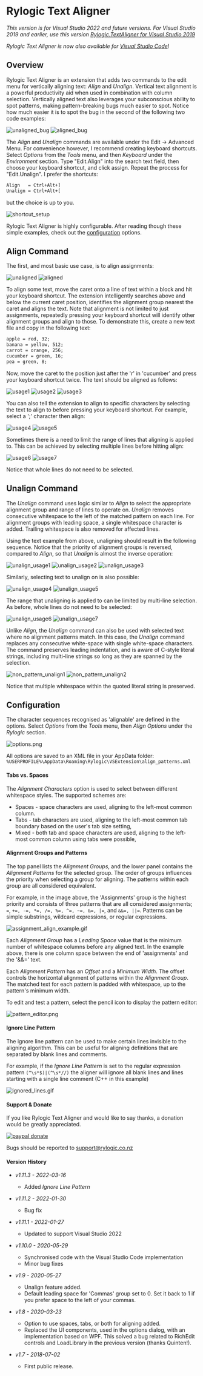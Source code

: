 ﻿# Rylogic Text Aligner

_This version is for Visual Studio 2022 and future versions. For Visual Studio 2019 and earlier, use this version [Rylogic.TextAligner for Visual Studio 2019](https://marketplace.visualstudio.com/items?itemName=Rylogic.RylogicTextAligner)_

_Rylogic Text Aligner is now also available for [Visual Studio Code](https://marketplace.visualstudio.com/items?itemName=Rylogic.rylogic-textaligner-vscode)_!

## Overview

Rylogic Text Aligner is an extension that adds two commands to the edit menu for vertically aligning text: _Align_ and _Unalign_. Vertical text alignment is a powerful productivity aid when used in combination with column selection. Vertically aligned text also leverages your subconscious ability to spot patterns, making pattern-breaking bugs much easier to spot. Notice how much easier it is to spot the bug in the second of the following two code examples:

![unaligned_bug](https://raw.githubusercontent.com/psryland/rylogic_code/master/projects/apps/Rylogic.TextAligner/docs/unaligned_bug.png "Un-aligned code")
![aligned_bug](https://raw.githubusercontent.com/psryland/rylogic_code/master/projects/apps/Rylogic.TextAligner/docs/aligned_bug.png "Un-aligned code")

The _Align_ and _Unalign_ commands are available under the Edit -> Advanced Menu. For convenience however, I recommend creating keyboard shortcuts. Select _Options_ from the _Tools_ menu, and then _Keyboard_ under the _Environment_ section. Type "Edit.Align" into the search text field, then choose your keyboard shortcut, and click assign. Repeat the process for "Edit.Unalign". I prefer the shortcuts:

```txt
Align   = Ctrl+Alt+]
Unalign = Ctrl+Alt+[
```

but the choice is up to you.

![shortcut_setup](https://raw.githubusercontent.com/psryland/rylogic_code/master/projects/apps/Rylogic.TextAligner/docs/keyboard_shortcut.png "Creating a keyboard shortcut for Align")

Rylogic Text Aligner is highly configurable. After reading though these simple examples, check out the [configuration](#Configuration) options.

## Align Command

The first, and most basic use case, is to align assignments:

![unaligned](https://raw.githubusercontent.com/psryland/rylogic_code/master/projects/apps/Rylogic.TextAligner/docs/unaligned.png "Un-aligned code")
![aligned](https://raw.githubusercontent.com/psryland/rylogic_code/master/projects/apps/Rylogic.TextAligner/docs/aligned.png "Un-aligned code")

To align some text, move the caret onto a line of text within a block and hit your keyboard shortcut. The extension intelligently searches above and below the current caret position, identifies the alignment group nearest the caret and aligns the text. Note that alignment is not limited to just assignments, repeatedly pressing your keyboard shortcut will identify other alignment groups and align to those. To demonstrate this, create a new text file and copy in the following text:

```txt
apple = red, 32;
banana = yellow, 512;
carrot = orange, 256;
cucumber = green, 16;
pea = green, 8;
```

Now, move the caret to the position just after the 'r' in 'cucumber' and press your keyboard shortcut twice. The text should be aligned as follows:

![usage1](https://raw.githubusercontent.com/psryland/rylogic_code/master/projects/apps/Rylogic.TextAligner/docs/usage1.png "Alignment example")
![usage2](https://raw.githubusercontent.com/psryland/rylogic_code/master/projects/apps/Rylogic.TextAligner/docs/usage2.png "Alignment example")
![usage3](https://raw.githubusercontent.com/psryland/rylogic_code/master/projects/apps/Rylogic.TextAligner/docs/usage3.png "Alignment example")

You can also tell the extension to align to specific characters by selecting the text to align to before pressing your keyboard shortcut. For example, select a ';' character then align:

![usage4](https://raw.githubusercontent.com/psryland/rylogic_code/master/projects/apps/Rylogic.TextAligner/docs/usage4.png "Aligning to a selection example")
![usage5](https://raw.githubusercontent.com/psryland/rylogic_code/master/projects/apps/Rylogic.TextAligner/docs/usage5.png "Aligning to a selection example")

Sometimes there is a need to limit the range of lines that aligning is applied to. This can be achieved by selecting multiple lines before hitting align:

![usage6](https://raw.githubusercontent.com/psryland/rylogic_code/master/projects/apps/Rylogic.TextAligner/docs/usage6.png "Limiting to selected lines example")
![usage7](https://raw.githubusercontent.com/psryland/rylogic_code/master/projects/apps/Rylogic.TextAligner/docs/usage7.png "Limiting to selected lines example")

Notice that whole lines do not need to be selected.

## Unalign Command

The _Unalign_ command uses logic similar to _Align_ to select the appropriate alignment group and range of lines to operate on. _Unalign_ removes consecutive whitespace to the left of the matched pattern on each line. For alignment groups with leading space, a single whitespace character is added. Trailing whitespace is also removed for affected lines.

Using the text example from above, unaligning should result in the following sequence. Notice that the priority of alignment groups is reversed, compared to _Align_, so that _Unalign_ is almost the inverse operation:

![unalign_usage1](https://raw.githubusercontent.com/psryland/rylogic_code/master/projects/apps/Rylogic.TextAligner/docs/unalign_usage1.png "Unalignment example")
![unalign_usage2](https://raw.githubusercontent.com/psryland/rylogic_code/master/projects/apps/Rylogic.TextAligner/docs/unalign_usage2.png "Unalignment example")
![unalign_usage3](https://raw.githubusercontent.com/psryland/rylogic_code/master/projects/apps/Rylogic.TextAligner/docs/unalign_usage3.png "Unalignment example")

Similarly, selecting text to unalign on is also possible:

![unalign_usage4](https://raw.githubusercontent.com/psryland/rylogic_code/master/projects/apps/Rylogic.TextAligner/docs/unalign_usage4.png "Unalignment example")
![unalign_usage5](https://raw.githubusercontent.com/psryland/rylogic_code/master/projects/apps/Rylogic.TextAligner/docs/unalign_usage5.png "Unalignment example")

The range that unaligning is applied to can be limited by multi-line selection. As before, whole lines do not need to be selected:

![unalign_usage6](https://raw.githubusercontent.com/psryland/rylogic_code/master/projects/apps/Rylogic.TextAligner/docs/unalign_usage6.png "Limiting unalignment example")
![unalign_usage7](https://raw.githubusercontent.com/psryland/rylogic_code/master/projects/apps/Rylogic.TextAligner/docs/unalign_usage7.png "Limiting unalignment example")

Unlike _Align_, the _Unalign_ command can also be used with selected text where no alignment patterns match. In this case, the _Unalign_ command replaces any consecutive white-space with single white-space characters. The command preserves leading indentation, and is aware of C-style literal strings, including multi-line strings so long as they are spanned by the selection.

![non_pattern_unalign1](https://raw.githubusercontent.com/psryland/rylogic_code/master/projects/apps/Rylogic.TextAligner/docs/non_pattern_unalign1.png "Non-pattern unalignment example")
![non_pattern_unalign2](https://raw.githubusercontent.com/psryland/rylogic_code/master/projects/apps/Rylogic.TextAligner/docs/non_pattern_unalign2.png "Non-pattern unalignment example")

Notice that multiple whitespace within the quoted literal string is preserved.

## Configuration

The character sequences recognised as 'alignable' are defined in the options. Select _Options_ from the _Tools_ menu, then _Align Options_ under the _Rylogic_ section.

![options.png](https://raw.githubusercontent.com/psryland/rylogic_code/master/projects/apps/Rylogic.TextAligner/docs/options.png "Alignment options")

All options are saved to an XML file in your AppData folder:
```%USERPROFILE%\AppData\Roaming\Rylogic\VSExtension\align_patterns.xml```

#### Tabs vs. Spaces

The _Alignment Characters_ option is used to select between different whitespace styles. The supported schemes are:

* Spaces - space characters are used, aligning to the left-most common column.
* Tabs - tab characters are used, aligning to the left-most common tab boundary based on the user's tab size setting,
* Mixed - both tab and space characters are used, aligning to the left-most common column using tabs were possible,

#### Alignment Groups and Patterns

The top panel lists the _Alignment Groups_, and the lower panel contains the _Alignment Patterns_ for the selected group. The order of groups influences the priority when selecting a group for aligning. The patterns within each group are all considered equivalent.

For example, in the image above, the 'Assignments' group is the highest priority and consists of three patterns that are all considered assignments; ```=```, ```+=, -=, *=, /=, %=, ^=, ~=, &=, |=```, and ```&&=, ||=```. Patterns can be simple substrings, wildcard expressions, or regular expressions.

![assignment_align_example.gif](https://raw.githubusercontent.com/psryland/rylogic_code/master/projects/apps/Rylogic.TextAligner/docs/assignment_align_example.gif "assignment align example")

Each _Alignment Group_ has a _Leading Space_ value that is the minimum number of whitespace columns before any aligned text. In the example above, there is one column space between the end of 'assignments' and the '&&=' text.

Each _Alignment Pattern_ has an _Offset_ and a _Minimum Width_. The offset controls the horizontal alignment of patterns within the _Alignment Group_. The matched text for each pattern is padded with whitespace, up to the pattern's minimum width.

To edit and test a pattern, select the pencil icon to display the pattern editor:

![pattern_editor.png](https://raw.githubusercontent.com/psryland/rylogic_code/master/projects/apps/Rylogic.TextAligner/docs/pattern_editor.png "Edit a pattern")

#### Ignore Line Pattern

The ignore line pattern can be used to make certain lines invisible to the aligning algorithm. This can be useful for aligning definitions that are separated by blank lines and comments.

For example, if the _Ignore Line Pattern_ is set to the regular expression pattern ```(^\s*$)|(^\s*//)``` the aligner will ignore all blank lines and lines starting with a single line comment (C++ in this example)

![ignored_lines.gif](https://raw.githubusercontent.com/psryland/rylogic_code/master/projects/apps/Rylogic.TextAligner/docs/ignored_lines.gif "ignored lines example")

#### Support & Donate

If you like Rylogic Text Aligner and would like to say thanks, a donation would be greatly appreciated.

[![paypal donate](https://raw.githubusercontent.com/psryland/rylogic_code/master/projects/apps/Rylogic.TextAligner/docs/paypal_donate_logo.png)](https://www.paypal.com/cgi-bin/webscr?cmd=_donations&business=accounts%40rylogic.co.nz&lc=NZ&item_name=Donation%20for%20Rylogic.TextAligner&currency_code=NZD&bn=PP%2dDonationsBF)

Bugs should be reported to support@rylogic.co.nz

#### Version History

* *v1.11.3 - 2022-03-16*
  * Added _Ignore Line Pattern_

* *v1.11.2 - 2022-01-30*
  * Bug fix

* *v1.11.1 - 2022-01-27*
  * Updated to support Visual Studio 2022

* *v1.10.0 - 2020-05-29*
  * Synchronised code with the Visual Studio Code implementation
  * Minor bug fixes

* *v1.9 - 2020-05-27*
  * Unalign feature added.
  * Default leading space for 'Commas' group set to 0. Set it back to 1 if you prefer space to the left of your commas.

* *v1.8 - 2020-03-23*
  * Option to use spaces, tabs, or both for aligning added.
  * Replaced the UI components, used in the options dialog, with an implementation based on WPF. This solved a bug related to RichEdit controls and LoadLibrary in the previous version (thanks Quinten!).
  
* *v1.7 - 2018-07-02*
  * First public release.
